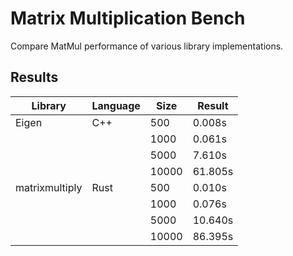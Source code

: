 # Matrix Multiplication Bench

Compare MatMul performance of various library implementations.

## Results

|    Library     | Language | Size  | Result  |
|----------------|----------|-------|---------|
|     Eigen      |   C++    |  500  | 0.008s  |
|                |          | 1000  | 0.061s  |
|                |          | 5000  | 7.610s  |
|                |          | 10000 | 61.805s |
| matrixmultiply |   Rust   |  500  | 0.010s  |
|                |          | 1000  | 0.076s  |
|                |          | 5000  | 10.640s |
|                |          | 10000 | 86.395s |